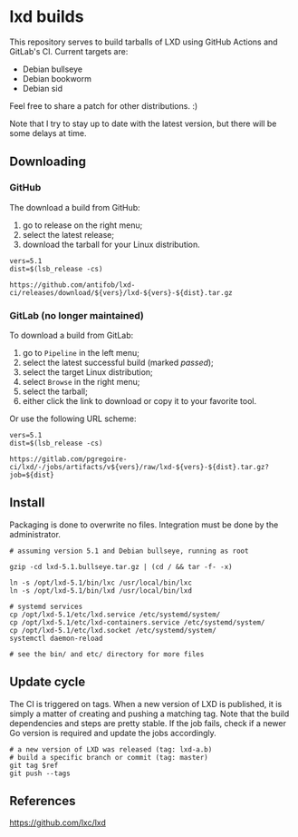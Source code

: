 # lxd builds

This repository serves to build tarballs of LXD using GitHub Actions
and GitLab's CI. Current targets are:

- Debian bullseye
- Debian bookworm
- Debian sid

Feel free to share a patch for other distributions. :)


Note that I try to stay up to date with the latest version, but there
will be some delays at time.


## Downloading

### GitHub

The download a build from GitHub:

1. go to release on the right menu;
2. select the latest release;
3. download the tarball for your Linux distribution.

```
vers=5.1
dist=$(lsb_release -cs)

https://github.com/antifob/lxd-ci/releases/download/${vers}/lxd-${vers}-${dist}.tar.gz
```

### GitLab (no longer maintained)

To download a build from GitLab:

1. go to `Pipeline` in the left menu;
2. select the latest successful build (marked _passed_);
3. select the target Linux distribution;
4. select `Browse` in the right menu;
5. select the tarball;
6. either click the link to download or copy it to your favorite tool.

Or use the following URL scheme:

```
vers=5.1
dist=$(lsb_release -cs)

https://gitlab.com/pgregoire-ci/lxd/-/jobs/artifacts/v${vers}/raw/lxd-${vers}-${dist}.tar.gz?job=${dist}
```


## Install

Packaging is done to overwrite no files. Integration must be done by the
administrator.

```
# assuming version 5.1 and Debian bullseye, running as root

gzip -cd lxd-5.1.bullseye.tar.gz | (cd / && tar -f- -x)

ln -s /opt/lxd-5.1/bin/lxc /usr/local/bin/lxc
ln -s /opt/lxd-5.1/bin/lxd /usr/local/bin/lxd

# systemd services
cp /opt/lxd-5.1/etc/lxd.service /etc/systemd/system/
cp /opt/lxd-5.1/etc/lxd-containers.service /etc/systemd/system/
cp /opt/lxd-5.1/etc/lxd.socket /etc/systemd/system/
systemctl daemon-reload

# see the bin/ and etc/ directory for more files
```


## Update cycle

The CI is triggered on tags. When a new version of LXD is published, it
is simply a matter of creating and pushing a matching tag. Note that the
build dependencies and steps are pretty stable. If the job fails, check
if a newer Go version is required and update the jobs accordingly.

```
# a new version of LXD was released (tag: lxd-a.b)
# build a specific branch or commit (tag: master)
git tag $ref
git push --tags
```



## References

https://github.com/lxc/lxd
